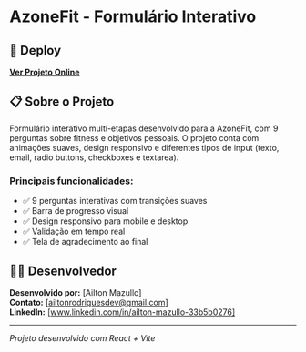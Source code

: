 # AzoneFit - Formulário Interativo

## 🚀 Deploy

[**Ver Projeto Online**](https://azone-fit.vercel.app)

## 📋 Sobre o Projeto

Formulário interativo multi-etapas desenvolvido para a AzoneFit, com 9 perguntas sobre fitness e objetivos pessoais. O projeto conta com animações suaves, design responsivo e diferentes tipos de input (texto, email, radio buttons, checkboxes e textarea).

### Principais funcionalidades:
- ✅ 9 perguntas interativas com transições suaves
- ✅ Barra de progresso visual
- ✅ Design responsivo para mobile e desktop
- ✅ Validação em tempo real
- ✅ Tela de agradecimento ao final

## 👨‍💻 Desenvolvedor

**Desenvolvido por:** [Ailton Mazullo]  
**Contato:** [ailtonrodriguesdev@gmail.com]  
**LinkedIn:** [www.linkedin.com/in/ailton-mazullo-33b5b0276]

---

*Projeto desenvolvido com React + Vite*